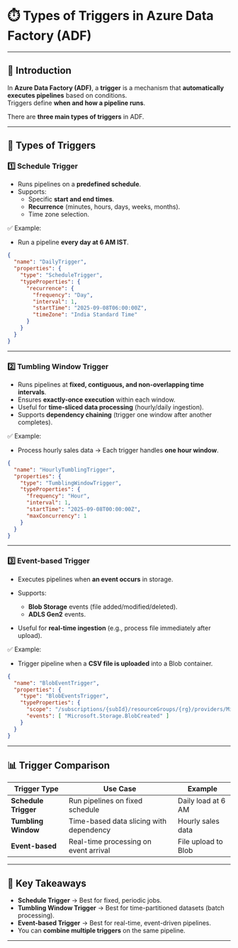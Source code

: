 # ⏱️ Types of Triggers in Azure Data Factory (ADF)

---

## 📌 Introduction
In **Azure Data Factory (ADF)**, a **trigger** is a mechanism that **automatically executes pipelines** based on conditions.  
Triggers define **when and how a pipeline runs**.  

There are **three main types of triggers** in ADF.

---

## 🔑 Types of Triggers

### 1️⃣ **Schedule Trigger**
- Runs pipelines on a **predefined schedule**.  
- Supports:
  - Specific **start and end times**.  
  - **Recurrence** (minutes, hours, days, weeks, months).  
  - Time zone selection.  

✅ Example:  
- Run a pipeline **every day at 6 AM IST**.  

```json
{
  "name": "DailyTrigger",
  "properties": {
    "type": "ScheduleTrigger",
    "typeProperties": {
      "recurrence": {
        "frequency": "Day",
        "interval": 1,
        "startTime": "2025-09-08T06:00:00Z",
        "timeZone": "India Standard Time"
      }
    }
  }
}
````

---

### 2️⃣ **Tumbling Window Trigger**

* Runs pipelines at **fixed, contiguous, and non-overlapping time intervals**.
* Ensures **exactly-once execution** within each window.
* Useful for **time-sliced data processing** (hourly/daily ingestion).
* Supports **dependency chaining** (trigger one window after another completes).

✅ Example:

* Process hourly sales data → Each trigger handles **one hour window**.

```json
{
  "name": "HourlyTumblingTrigger",
  "properties": {
    "type": "TumblingWindowTrigger",
    "typeProperties": {
      "frequency": "Hour",
      "interval": 1,
      "startTime": "2025-09-08T00:00:00Z",
      "maxConcurrency": 1
    }
  }
}
```

---

### 3️⃣ **Event-based Trigger**

* Executes pipelines when **an event occurs** in storage.
* Supports:

    * **Blob Storage** events (file added/modified/deleted).
    * **ADLS Gen2** events.
* Useful for **real-time ingestion** (e.g., process file immediately after upload).

✅ Example:

* Trigger pipeline when a **CSV file is uploaded** into a Blob container.

```json
{
  "name": "BlobEventTrigger",
  "properties": {
    "type": "BlobEventsTrigger",
    "typeProperties": {
      "scope": "/subscriptions/{subId}/resourceGroups/{rg}/providers/Microsoft.Storage/storageAccounts/{storageName}",
      "events": [ "Microsoft.Storage.BlobCreated" ]
    }
  }
}
```

---

## 📊 Trigger Comparison

| Trigger Type         | Use Case                                | Example             |
| -------------------- | --------------------------------------- | ------------------- |
| **Schedule Trigger** | Run pipelines on fixed schedule         | Daily load at 6 AM  |
| **Tumbling Window**  | Time-based data slicing with dependency | Hourly sales data   |
| **Event-based**      | Real-time processing on event arrival   | File upload to Blob |

---

## 🎯 Key Takeaways

* **Schedule Trigger** → Best for fixed, periodic jobs.
* **Tumbling Window Trigger** → Best for time-partitioned datasets (batch processing).
* **Event-based Trigger** → Best for real-time, event-driven pipelines.
* You can **combine multiple triggers** on the same pipeline.

---
